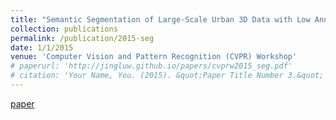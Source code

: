 ```yaml
---
title: "Semantic Segmentation of Large-Scale Urban 3D Data with Low Annotation Cost"
collection: publications
permalink: /publication/2015-seg
date: 1/1/2015
venue: 'Computer Vision and Pattern Recognition (CVPR) Workshop'
# paperurl: 'http://jingluw.github.io/papers/cvprw2015_seg.pdf'
# citation: 'Your Name, You. (2015). &quot;Paper Title Number 3.&quot; <i>Journal 1</i>. 1(3).'
---
```


<a href='http://jingluw.github.io/papers/cvprw2015_seg.pdf'>paper</a>
